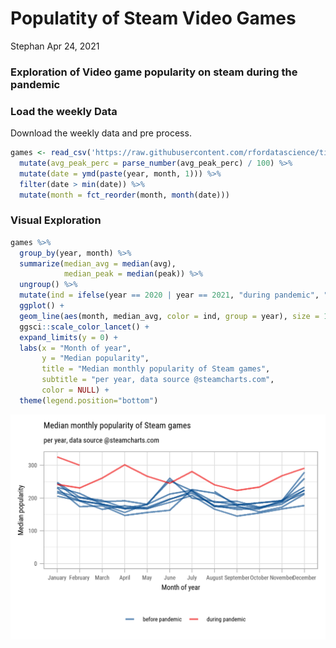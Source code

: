 Populatity of Steam Video Games
================
Stephan
Apr 24, 2021

### Exploration of Video game popularity on steam during the pandemic

### Load the weekly Data

Download the weekly data and pre process.

``` r
games <- read_csv('https://raw.githubusercontent.com/rfordatascience/tidytuesday/master/data/2021/2021-03-16/games.csv') %>%
  mutate(avg_peak_perc = parse_number(avg_peak_perc) / 100) %>%
  mutate(date = ymd(paste(year, month, 1))) %>%
  filter(date > min(date)) %>%
  mutate(month = fct_reorder(month, month(date)))
```

### Visual Exploration

``` r
games %>%
  group_by(year, month) %>%
  summarize(median_avg = median(avg),
            median_peak = median(peak)) %>%
  ungroup() %>% 
  mutate(ind = ifelse(year == 2020 | year == 2021, "during pandemic", "before pandemic")) %>% 
  ggplot() +
  geom_line(aes(month, median_avg, color = ind, group = year), size = 1.3, alpha = 0.6) +
  ggsci::scale_color_lancet() +
  expand_limits(y = 0) +
  labs(x = "Month of year",
       y = "Median popularity",
       title = "Median monthly popularity of Steam games",
       subtitle = "per year, data source @steamcharts.com",
       color = NULL) +
  theme(legend.position="bottom") 
```

![](README_files/figure-gfm/unnamed-chunk-1-1.png)<!-- -->
